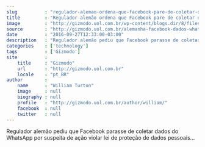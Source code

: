 ```yaml
---
slug          : "regulador-alemao-ordena-que-facebook-pare-de-coletar-dados-do-whatsapp"
title         : "Regulador alemão ordena que Facebook pare de coletar dados do WhatsApp"
image         : "http://gizmodo.uol.com.br/wp-content/blogs.dir/8/files/2016/09/AP_1603171554447166-e1474990170619.jpg"
source        : "http://gizmodo.uol.com.br/alemanha-facebook-dados-whatsapp/"
date          : "2016-09-27T12:33:00-03:00"
description   : "Regulador alemão pediu que Facebook parasse de coletar dados do WhatsApp por suspeita de ação violar lei de proteção de dados pessoais..."
categories    : ['technology']
tags          : ['Gizmodo']
site          :
    title     : "Gizmodo"
    url       : "http://gizmodo.uol.com.br"
    locale    : "pt_BR"
author        :
    name      : "William Turton"
    image     : null
    biography : null
    profile   : "http://gizmodo.uol.com.br/author/william/"
    facebook  : null
    twitter   : null
---
```


Regulador alemão pediu que Facebook parasse de coletar dados do WhatsApp por suspeita de ação violar lei de proteção de dados pessoais...

